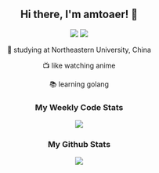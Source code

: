 <div align="center"><h2>Hi there, I'm amtoaer! 👋</h2></div>

<p align="center">
<img src="https://shields.io/badge/OS-Windows%2011-blue?logo=Windows&style=for-the-badge">
<img src="https://shields.io/badge/EDITOR-vscode-red?logo=visual-studio-code&style=for-the-badge">
</p>

<p align="center">🏫 studying at Northeastern University, China</p>
<p align="center">📺 like watching anime</p>
<p align="center">📚 learning golang</p>

<div align="center">
    <h3>
        My Weekly Code Stats
    </h3>
</div>
<div align="center">
   <img src="https://github-readme-stats.jeasonlau.vercel.app/api/wakatime?username=amtoaer&hide_border=true&theme=buefy&count=5">
</div>
<div align="center">
    <h3>
        My Github Stats
    </h3>
</div>
<div align="center">
    <img src="https://github-readme-stats.vercel.app/api?username=amtoaer&show_icons=true&hide_border=true&theme=buefy">
</div>




